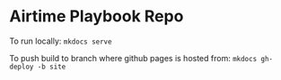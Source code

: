 # Airtime Playbook Repo

To run locally: `mkdocs serve`

To push build to branch where github pages is hosted from: `mkdocs gh-deploy -b site`